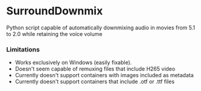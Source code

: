 # SurroundDownmix

Python script capable of automatically downmixing audio in movies from 5.1 to 2.0 while retaining the voice volume

 ### Limitations
 + Works exclusively on Windows (easily fixable).
 + Doesn't seem capable of remuxing files that include H265 video
 + Currently doesn't support containers with images included as metadata
 + Currently doesn't support containers that include .otf or .ttf files
